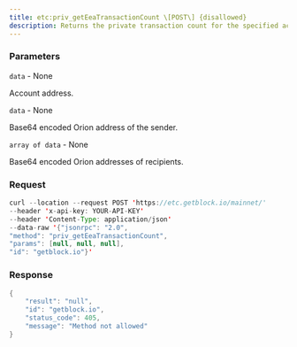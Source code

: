 ```yaml
---
title: etc:priv_getEeaTransactionCount \[POST\] {disallowed}
description: Returns the private transaction count for the specified account andgroup of sender and recipients.
---
```


### Parameters


`data` - None

Account address.

`data` - None

Base64 encoded Orion address of the sender.

`array of data` - None

Base64 encoded Orion addresses of recipients.

### Request

``` java
curl --location --request POST 'https://etc.getblock.io/mainnet/' 
--header 'x-api-key: YOUR-API-KEY' 
--header 'Content-Type: application/json' 
--data-raw '{"jsonrpc": "2.0",
"method": "priv_getEeaTransactionCount",
"params": [null, null, null],
"id": "getblock.io"}'
```

###  Response

``` java
{
    "result": "null",
    "id": "getblock.io",
    "status_code": 405,
    "message": "Method not allowed"
}
```

